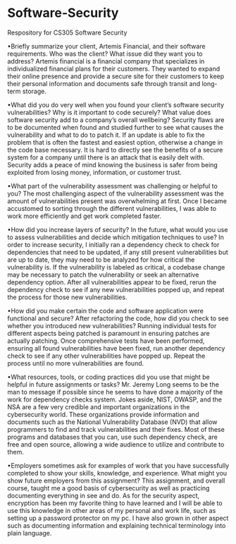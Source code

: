 # Software-Security
Respository for CS305 Software Security

•Briefly summarize your client, Artemis Financial, and their software requirements. Who was the client? What issue did they want you to address?
	Artemis financial is a financial company that specializes in individualized financial plans for their customers. They wanted to expand their online presence and provide a secure site for their customers to keep their personal information and documents safe through transit and long-term storage.  
 
•What did you do very well when you found your client’s software security vulnerabilities? Why is it important to code securely? What value does software security add to a company’s overall wellbeing?
	Security flaws are to be documented when found and studied further to see what causes the vulnerability and what to do to patch it. If an update is able to fix the problem that is often the fastest and easiest option, otherwise a change in the code base necessary. It is hard to directly see the benefits of a secure system for a company until there is an attack that is easily delt with. Security adds a peace of mind knowing the business is safer from being exploited from losing money, information, or customer trust.
 
•What part of the vulnerability assessment was challenging or helpful to you?
	The most challenging aspect of the vulnerability assessment was the amount of vulnerabilities present was overwhelming at first. Once I became accustomed to sorting through the different vulnerabilities, I was able to work more efficiently and get work completed faster.
 
•How did you increase layers of security? In the future, what would you use to assess vulnerabilities and decide which mitigation techniques to use?
	In order to increase security, I initially ran a dependency check to check for dependencies that need to be updated, if any still present vulnerabilities but are up to date, they may need to be analyzed for how critical the vulnerability is. If the vulnerability is labeled as critical, a codebase change may be necessary to patch the vulnerability or seek an alternative dependency option. After all vulnerabilities appear to be fixed, rerun the dependency check to see if any new vulnerabilities popped up, and repeat the process for those new vulnerabilities.
 
•How did you make certain the code and software application were functional and secure? After refactoring the code, how did you check to see whether you introduced new vulnerabilities?
	Running individual tests for different aspects being patched is paramount in ensuring patches are actually patching. Once comprehensive tests have been performed, ensuring all found vulnerabilities have been fixed, run another dependency check to see if any other vulnerabilities have popped up. Repeat the process until no more vulnerabilities are found.

•What resources, tools, or coding practices did you use that might be helpful in future assignments or tasks?
	Mr. Jeremy Long seems to be the man to message if possible since he seems to have done a majority of the work for dependency checks system. Jokes aside, NIST, OWASP, and the NSA are a few very credible and important organizations in the cybersecurity world. These organizations provide information and documents such as the National Vulnerability Database (NVD) that allow programmers to find and track vulnerabilities and their fixes. Most of these programs and databases that you can, use such dependency check, are free and open source, allowing a wide audience to utilize and contribute to them.

•Employers sometimes ask for examples of work that you have successfully completed to show your skills, knowledge, and experience. What might you show future employers from this assignment?
	This assignment, and overall course, taught me a good basis of cybersecurity as well as practicing documenting everything in see and do. As for the security aspect, encryption has been my favorite thing to have learned and I will be able to use this knowledge in other areas of my personal and work life, such as setting up a password protector on my pc. I have also grown in other aspect such as documenting information and explaining technical terminology into plain language.

	

	
